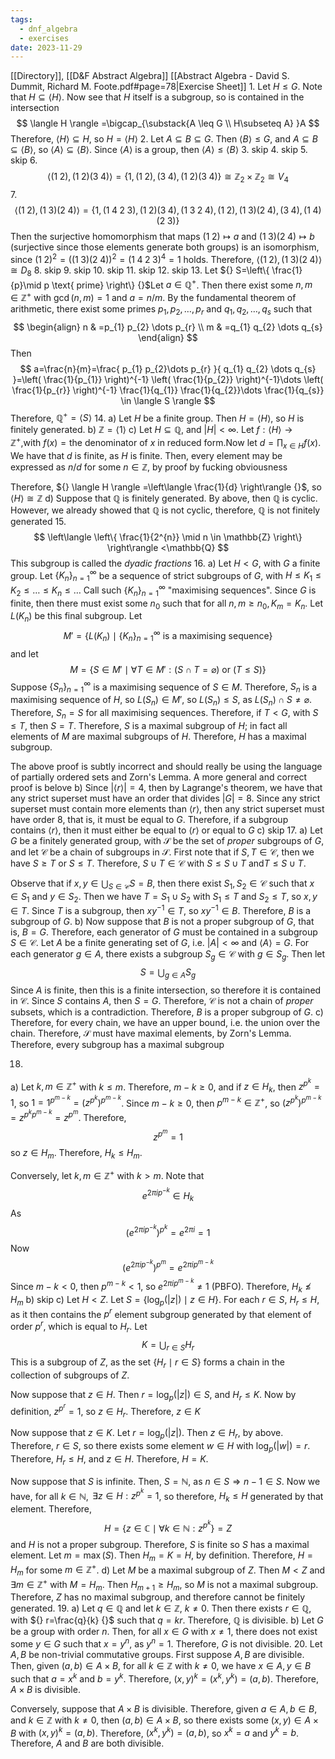 ```yaml
---
tags:
  - dnf_algebra
  - exercises
date: 2023-11-29
---
```

[[Directory]], [[D&F Abstract Algebra]]
[[Abstract Algebra - David S. Dummit, Richard M. Foote.pdf#page=78|Exercise Sheet]]
1. 
Let ${} H\leq G$. Note that ${} H\subseteq \langle H \rangle {}$. Now see that $H$ itself is a subgroup, so is contained in the intersection
$$
\langle H \rangle =\bigcap_{\substack{A \leq G \\ H\subseteq A} }A
$$ Therefore, ${} \langle H \rangle \subseteq H$, so ${} H=\langle H \rangle  {}$
2. 
Let ${} A \subseteq B \subseteq G {}$. Then ${} \langle B \rangle \leq G {}$, and ${} A\subseteq B\subseteq \langle B \rangle  {}$, so ${} \langle A \rangle \subseteq \langle B \rangle  {}$. Since ${} \langle A \rangle  {}$ is a group, then ${} \langle A \rangle \leq \langle  B \rangle  {}$
3. skip
4. skip
5. skip
6. 
$$
\langle (1\;2),\, (1\;2)(3\;4) \rangle=\{ 1,\, (1\;2),\, (3\;4),\, (1\;2)(3\;4) \}\cong \mathbb{Z}_{2} \times  \mathbb{Z}_{2}\cong V_{4}
$$
7. 
$$
\langle (1\;2),\, (1\;3)(2\;4) \rangle=\{ 1, (1\;4\;2\;3),\, (1\;2)(3\;4),\, (1\;3\;2\;4),\, (1\;2),\, (1\;3)(2\;4),\, (3\;4),\, (1\;4)(2\;3) \}
$$
Then the surjective homomorphism that maps ${} (1\;2)\mapsto a {}$ and ${} (1\;3)(2\;4)\mapsto b {}$ (surjective since those elements generate both groups) is an isomorphism, since ${} (1\;2)^{2}=((1\;3)(2\;4))^{2}=(1\;4\;2\;3)^{4}=1 {}$ holds. Therefore, ${} \langle (1\;2),\, (1\;3)(2\;4) \rangle \cong D_{8} {}$
8. skip
9. skip
10. skip
11. skip
12. skip
13. 
Let ${} S=\left\{  \frac{1}{p}\mid p \text{ prime}  \right\} {}$Let ${} a \in \mathbb{Q}^{+} {}$. Then there exist some ${} n,\, m \in \mathbb{Z}^{+} {}$ with ${} \gcd(n,\, m)=1 {}$ and ${} a=n / m {}$. By the fundamental theorem of arithmetic, there exist some primes ${} p_{1},\, p_{2},\,\dots,\,p_{r} {}$ and ${} q_{1},\, q_{2},\,\dots,\,q_{s} {}$ such that
$$
\begin{align}
 n & =p_{1} p_{2} \dots p_{r}   \\
m & =q_{1} q_{2} \dots q_{s}
 \end{align}
$$
Then 
$$
a=\frac{n}{m}=\frac{ p_{1} p_{2}\dots p_{r} }{ q_{1} q_{2} \dots q_{s} }=\left(  \frac{1}{p_{1}}  \right)^{-1} \left(  \frac{1}{p_{2}}  \right)^{-1}\dots \left(  \frac{1}{p_{r}}  \right)^{-1} \frac{1}{q_{1}} \frac{1}{q_{2}}\dots \frac{1}{q_{s}} \in \langle S \rangle 
$$
Therefore, ${} \mathbb{Q}^{+}=\langle S \rangle  {}$
14. 
a)
Let $H$ be a finite group. Then ${} H=\langle H \rangle  {}$, so $H$ is finitely generated.
b)
${} \mathbb{Z}=\langle 1 \rangle  {}$
c)
Let ${} H \subseteq \mathbb{Q} {}$, and ${} |H|<\infty {}$. Let ${} f:\langle H \rangle \to{}\mathbb{Z}^{+} {}$,with $f(x)=\text{the denominator of }x \text{ in reduced form}. {}$Now let ${} d=\prod_{x \in H} f(x) {}$. We have that ${} d {}$ is finite, as $H {}$ is finite. Then, every element may be expressed as ${} n/d {}$  for some ${} n \in \mathbb{Z} {}$, by proof by fucking obviousness

Therefore, ${} \langle H \rangle =\left\langle  \frac{1}{d}  \right\rangle  {}$, so $\langle H \rangle \cong \mathbb{Z} {}$
d)
Suppose that $\mathbb{Q} {}$ is finitely generated. By above, then $\mathbb{Q} {}$ is cyclic. However, we already showed that $\mathbb{Q}$ is not cyclic, therefore, $\mathbb{Q} {}$ is not finitely generated
15. 
$$
\left\langle  \left\{ \frac{1}{2^{n}} \mid   n \in \mathbb{Z}  \right\}  \right\rangle <\mathbb{Q}
$$
This subgroup is called the *dyadic fractions*
16. a)
Let ${} H<G$, with $G {}$ a finite group. Let ${} \{ K_{n} \}_{n=1}^{\infty}  {}$ be a sequence of strict subgroups of $G$, with ${} H\leq K_{1}\leq K_{2}\leq\dots\leq K_{n}\leq \dots {}$ Call such ${} \{K_{n}\}_{n=1}^{\infty} {}$ "maximising sequences". Since ${} G$ is finite, then there must exist some $n_{0}$ such that for all ${} n,\, m\geq n_{0},\, K_{m}=K_{n} {}$. Let ${} L(K_{n})  {}$ be this final subgroup. Let 
$$
M'=\{ L(K_{n})\mid \{K_{n}\}_{n=1}^{\infty} \text{ is a maximising sequence} \} 
$$and let 
$$
M=\{ S \in M' \mid \forall T \in M': (S\cap T=\varnothing) \text{ or }(T \leq S)\}
$$
Suppose ${} \{S_{n}\}_{n=1}^{\infty}  {}$ is a maximising sequence of ${} S \in M {}$. Therefore, $S_{n}$ is a maximising sequence of $H$, so ${} L(S_{n}) \in M' {}$, so $L(S_{n})\leq S {}$, as ${} L(S_{n}) \cap S\neq \varnothing {}$. Therefore, ${} S_{n}=S {}$ for all maximising sequences. Therefore, if ${} T < G {}$, with $S\leq T {}$, then ${} S=T {}$. Therefore, $S$ is a maximal subgroup of $H$; in fact all elements of $M$ are maximal subgroups of $H$. Therefore, $H {}$ has a maximal subgroup. 

The above proof is subtly incorrect and should really be using the language of partially ordered sets and Zorn's Lemma. A more general and correct proof is belove
b)
Since ${} |\langle r \rangle |=4 {}$, then  by Lagrange's theorem, we have that any strict superset must have an order that divides ${} |G|=8 {}$. Since any strict superset must contain more elements than ${} \langle r \rangle  {}$, then any strict superset must have order $8$, that is, it must be equal to $G {}$. Therefore, if a subgroup contains ${} \langle r \rangle  {}$, then it must either be equal to ${} \langle r \rangle  {}$ or equal to $G {}$
c) skip
17. 
a)
Let ${} G {}$ be a finitely generated group, with ${} \mathcal{S} {}$ be the set of *proper* subgroups of $G {}$,  and let ${} \mathcal{C} {}$ be a chain of subgroups in ${} \mathcal{S} {}$. First note that if ${} S,\, T \in \mathcal{C} {}$, then we have $S\geq T {}$ or $S\leq T {}$. Therefore, ${} S\cup T \in \mathcal{C} {}$ with ${} S\leq S\cup T {}$ and${} T\leq S\cup T {}$.

Observe that if $x,\, y \in \bigcup_{S \in \mathcal{C}} S=B {}$, then there exist ${} S_{1},\, S_{2} \in \mathcal{C} {}$ such that ${} x \in S_{1} {}$ and ${} y \in S_{2} {}$. Then we have ${} T=S_{1} \cup S_{2} {}$ with ${} S_{1}\leq T {}$ and ${} S_{2}\leq T {}$, so ${} x,\, y \in T {}$. Since $T {}$ is a subgroup, then ${} xy^{-1} \in T {}$, so ${} xy^{-1} \in B {}$. Therefore, ${} B {}$ is a subgroup of $G {}$.
b)
Now suppose that ${} B$ is not a proper subgroup of $G$, that is, $B=G {}$. Therefore, each generator of ${} G {}$ must be contained in a subgroup ${} S\in \mathcal{C} {}$. Let $A {}$ be a finite generating set of $G {}$, i.e. ${} |A|<\infty {}$ and ${} \langle A \rangle =G {}$. For each generator ${} g\in A {}$, there exists a subgroup ${} S_{g} \in \mathcal{C} {}$ with ${} g \in {} S_{g} {}$. Then let 
$$
S=\bigcup_{g\in A} S_{g} 
$$
Since $A$ is finite, then this is a finite intersection, so therefore it is contained in ${} \mathcal{C} {}$. Since $S$ contains $A$, then $S=G {}$. Therefore, ${} \mathcal{C} {}$ is not a chain of *proper* subsets, which is a contradiction. Therefore, $B$ is a proper subgroup of $G {}$.
c)
Therefore, for every chain, we have an upper bound, i.e. the union over the chain. Therefore, ${} \mathcal{S} {}$ must have maximal elements, by Zorn's Lemma. Therefore, every subgroup has a maximal subgroup

18. 
a)
Let ${} k,\, m \in \mathbb{Z}^{+} {}$ with $k\leq m {}$. Therefore, ${} m-k\geq 0 {}$, and if ${} z \in H_{k} {}$, then ${} z^{p^{k}}=1 {}$, so ${} 1=1^{p^{m-k}}=( z^{p^{k}} )^{p^{m-k}}$. Since ${} m-k\geq 0 {}$, then ${} p^{m-k} \in \mathbb{Z}^{+} {}$, so ${} (z^{p^{k}})^{p^{m-k}}=z^{p^{k}p^{m-k}}=z^{p^{m}} {}$. Therefore, 
$$
z^{p^{m}}=1
$$
so ${} z \in H_{m} {}$. Therefore, $H_{k}\leq H_{m} {}$. 

Conversely, let ${} k,\, m \in \mathbb{Z}^{+} {}$ with ${} k>m {}$. Note that
$$
e^{2\pi ip^{-k}} \in H_{k}
$$
As
$$
( e^{2\pi ip^{-k}} )^{p^{k}}=e^{2\pi i}=1
$$
Now 
$$
( e^{2\pi ip^{-k}} )^{p^{m}}=e^{2\pi ip^{m-k}}
$$
Since ${} m-k<0 {}$, then ${} p^{m-k}<1 {}$, so ${} e^{2\pi ip^{m-k}}\neq 1 {}$ (PBFO). Therefore, ${} H_{k}\not\leq H_{m} {}$
b) skip
c) 
Let ${} H < Z {}$. Let ${} S=\{\log_{p}(|z|) \mid z \in H\} {}$. For each ${} r \in S {}$, $H_{r}\leq H$, as it then contains the ${} p^{r}$ element subgroup generated by that element of order ${} p^{r}$, which is equal to $H_{r}$. Let
$$
K=\bigcup_{r\in S} H_{r}
$$
This is a subgroup of $Z {}$, as the set ${} \{ H_{r}\mid r \in S \} {}$ forms a chain in the collection of subgroups of ${} Z {}$.

Now suppose that $z \in H {}$. Then ${} r=\log_{p}(|z|)\in S {}$, and ${} H_{r}\leq K {}$. Now by definition, ${} z^{p^{r}}=1 {}$, so ${} z \in H_{r} {}$. Therefore, ${} z \in K {}$

Now suppose that ${} z \in K {}$. Let ${} r=\log_{p}(|z|) {}$. Then ${} z \in H_{r} {}$, by above. Therefore, ${} r \in S {}$, so there exists some element ${} w \in H {}$ with ${} \log_{p}(|w|)=r {}$. Therefore, ${} H_{r} \leq H {}$, and ${} z \in H {}$. Therefore, ${} H=K {}$. 

Now suppose that $S$ is infinite. Then, ${} S=\mathbb{N} {}$, as ${} n \in S\Rightarrow n-1 \in S {}$. Now we have, for all ${} k \in \mathbb{N}, {}$ $\exists z \in H:z^{p^{k}}=1 {}$, so therefore, $H_{k}\leq H$ generated by that element. Therefore, 
$$
H=\left\{ z \in \mathbb{C}\mid \forall k \in \mathbb{N}: z^{p^{k}} \right\}=Z
$$
and $H$ is not a proper subgroup. Therefore, $S {}$ is finite so ${} S$ has a maximal element. Let ${} m=\max(S) {}$. Then ${} H_{m}=K=H {}$, by definition. Therefore, $H=H_{m} {}$ for some ${} m \in \mathbb{Z}^{+} {}$.
d)
Let $M$ be a maximal subgroup of $Z$. Then $M<Z$ and ${} \exists m \in \mathbb{Z}^{+} {}$ with $M=H_{m} {}$. Then ${} H_{m+1}\geq H_{m} {}$, so $M$ is not a maximal subgroup. Therefore, $Z$ has no maximal subgroup, and therefore cannot be finitely generated.
19. 
a)
Let ${} q \in \mathbb{Q} {}$ and let ${} k \in \mathbb{Z} {}$, $k\neq 0$. Then there exists ${} r \in \mathbb{Q} {}$, with ${} r=\frac{q}{k} {}$ such that ${} q=kr {}$. Therefore, $\mathbb{Q} {}$ is divisible.
b)
Let $G$ be a group with order $n$. Then, for all ${} x \in G {}$ with $x\neq 1 {}$, there does not exist some ${} y\in G {}$ such that ${} x=y^{n} {}$, as ${} y^{n}=1 {}$. Therefore, $G$ is not divisible.
20. 
Let ${} A,\, B {}$ be non-trivial commutative groups. First suppose ${} A,\, B {}$ are divisible. Then, given ${} (a,\, b) \in A\times B {}$, for all ${} k \in \mathbb{Z} {}$ with $k\neq 0$, we have ${} x \in A,\, y \in B {}$ such that ${} a=x^{k} {}$ and ${} b=y^{k} {}$. Therefore, ${} (x,\, y)^{k}=(x^{k},\, y^{k})=(a,\, b) {}$. Therefore, $A\times B {}$ is divisible.

Conversely, suppose that $A\times B {}$ is divisible. Therefore, given ${} a \in A,\, b \in B$, and $k\in \mathbb{Z} {}$ with $k\neq 0 {}$, then ${} (a,\, b) \in A\times B {}$, so there exists some ${} (x,\, y) \in A\times B {}$ with ${} (x,\, y)^{k}=(a,\, b) {}$. Therefore, ${} (x^{k},\, y^{k})=(a,\, b) {}$, so ${} x^{k}=a {}$ and ${} y^{k}=b {}$. Therefore, $A$ and $B$ are both divisible.
